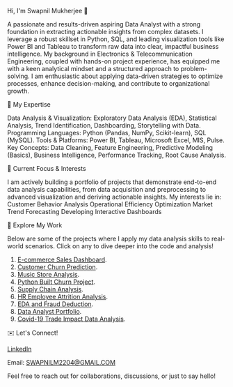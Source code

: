 Hi,
I'm Swapnil Mukherjee 👋

A passionate and results-driven aspiring Data Analyst with a strong foundation in extracting actionable insights from complex datasets. I leverage a robust skillset in Python, SQL, and leading visualization tools like Power BI and Tableau to transform raw data into clear, impactful business intelligence.
My background in Electronics & Telecommunication Engineering, coupled with hands-on project experience, has equipped me with a keen analytical mindset and a structured approach to problem-solving. I am enthusiastic about applying data-driven strategies to optimize processes, enhance decision-making, and contribute to organizational growth.


🚀 My Expertise

Data Analysis & Visualization: Exploratory Data Analysis (EDA), Statistical Analysis, Trend Identification, Dashboarding, Storytelling with Data.
Programming Languages: Python (Pandas, NumPy, Scikit-learn), SQL (MySQL).
Tools & Platforms: Power BI, Tableau, Microsoft Excel, MIS, Pulse.
Key Concepts: Data Cleaning, Feature Engineering, Predictive Modeling (Basics), Business Intelligence, Performance Tracking, Root Cause Analysis.


🌱 Current Focus & Interests

I am actively building a portfolio of projects that demonstrate end-to-end data analysis capabilities, from data acquisition and preprocessing to advanced visualization and deriving actionable insights. My interests lie in:
Customer Behavior Analysis
Operational Efficiency Optimization
Market Trend Forecasting
Developing Interactive Dashboards


💼 Explore My Work

Below are some of the projects where I apply my data analysis skills to real-world scenarios. Click on any to dive deeper into the code and analysis!
1. <a href="https://github.com/Swmukherjee/ECommerce_Sales_Dashboard">E-commerce Sales Dashboard</a>.
2. <a href="https://github.com/Swmukherjee/Customer_Churn_prediction">Customer Churn Prediction</a>.
3. <a href="https://github.com/Swmukherjee/Music-Store-Analysis">Music Store Analysis</a>.
4. <a href="https://github.com/Swmukherjee/Python_built_churn_Project">Python Built Churn Project</a>.
5. <a href="https://github.com/Swmukherjee/Supply_Chain_analytics">Supply Chain Analysis</a>.
6. <a href="https://github.com/Swmukherjee/HR_Employee_Attrition_Analysis">HR Employee Attrition Analysis</a>.
7. <a href="https://github.com/Swmukherjee/EDA_and_Fraud_deduction">EDA and Fraud Deduction</a>.
8. <a href="https://github.com/Swmukherjee/Data_Analyst_Portfolio">Data Analyst Portfolio</a>.
9. <a href="https://github.com/Swmukherjee/Covid-19_Trade_Impact_Data_Analysis">Covid-19 Trade Impact Data Analysis</a>.


✉️ Let's Connect!

<a href="https://www.linkedin.com/in/swapnilmukherjee2204/">LinkedIn</a>

Email: SWAPNILM2204@GMAIL.COM

Feel free to reach out for collaborations, discussions, or just to say hello!
